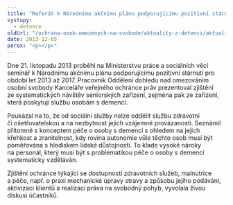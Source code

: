 ```yaml
---
title: "Referát k Národnímu akčnímu plánu podporujícímu pozitivní stárnutí"
vystupy:
  - detence
oldUrl: "/ochrana-osob-omezenych-na-svobode/aktuality-z-detenci/aktuality-z-detenci-2013/referat-k-narodnimu-akcnimu-planu-podporujicimu-pozitivni-starnuti/"
date: 2013-12-05
perex: "<p></p>"
---
```


<!-- imported from the old website -->

<p>Dne 21. listopadu 2013 proběhl na Ministerstvu práce a sociálních věcí seminář k Národnímu akčnímu plánu podporujícímu pozitivní stárnutí pro období let 2013 až 2017. Pracovník Oddělení dohledu nad omezováním osobní svobody Kanceláře veřejného ochránce práv prezentoval zjištění ze systematických návštěv seniorských zařízení, zejména pak ze zařízení, která poskytují službu osobám s demencí. </p><p>Poukázal na to, že od sociální služby nelze oddělit službu zdravotní či ošetřovatelskou a na nezbytnost jejich vzájemné provázanosti. Seznámil přítomné s konceptem péče o osoby s demencí s ohledem na jejich křehkost a zranitelnost, kdy rovina autonomie vůle těchto osob musí být poměřována s hlediskem lidské důstojnosti. To klade vysoké nároky na personál, který musí být s problematikou péče o osoby s demencí systematicky vzděláván. </p><p>Zjištění ochránce týkající se dostupnosti zdravotních služeb, malnutrice a péče, např. o praxi mechanické úpravy stravy a způsobu jejího podávání, aktivizaci klientů a realizaci práva na svobodný pohyb, vyvolala živou diskusi účastníků. </p>
